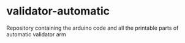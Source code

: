 # validator-automatic
Repository containing the arduino code and all the printable parts of automatic validator arm
